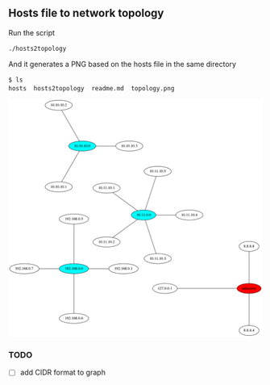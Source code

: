 ## Hosts file to network topology

Run the script
```bash
./hosts2topology
```
And it generates a PNG based on the hosts file in the same directory
```bash
$ ls
hosts  hosts2topology  readme.md  topology.png
```

![](topology.png)

### TODO
- [ ] add CIDR format to graph

